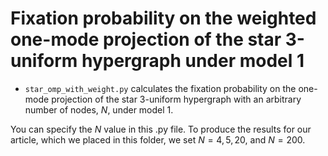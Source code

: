 # Fixation probability on the weighted one-mode projection of the star 3-uniform hypergraph under model 1

- `star_omp_with_weight.py` calculates the fixation probability on the one-mode projection of the star 3-uniform hypergraph with an arbitrary number of nodes, $N$, under model 1.

You can specify the $N$ value in this .py file. To produce the results for our article, which we placed in this folder, we set $N=4, 5, 20$, and $N=200$.
